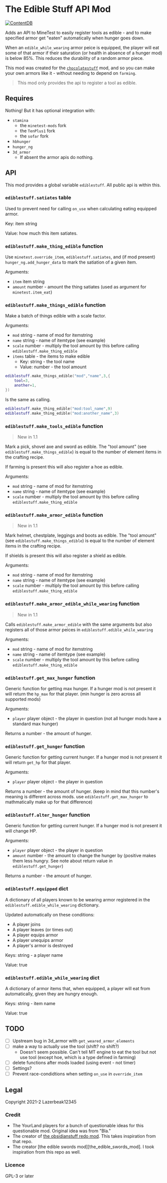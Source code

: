 # The Edible Stuff API Mod

[![ContentDB](https://content.minetest.net/packages/lazerbeak12345/ediblestuff_api/shields/downloads/)](https://content.minetest.net/packages/lazerbeak12345/ediblestuff_api/)

Adds an API to MineTest to easily register tools as edible - and to make
specified armor get "eaten" automatically when hunger goes down.

When an `edible_while_wearing` armor peice is equipped, the player will eat some
of that armor if their saturation (or health in absence of a hunger 
mod) is below 85%. This reduces the durability of a random armor piece.

This mod was created for the [`chocolatestuff`][cs] mod, and so you can make your own armors like it - without needing to depend on `farming`.

[cs]: https://github.com/Lazerbeak12345/chocolatestuff

> This mod only provides the api to register a tool as edible.

## Requires

Nothing! But it has optional integration with:

- `stamina`
	- the `minetest-mods` fork
	- the `TenPlus1` fork
	- the `sofar` fork
- `hbhunger`
- `hunger_ng`
- `3d_armor`
	- If absent the armor apis do nothing.

## API

This mod provides a global variable `ediblestuff`. All public api is within this.

### `ediblestuff.satiates` table

Used to prevent need for calling `on_use` when calculating eating equipped armor.

Key: item string

Value: how much this item satiates.

### `ediblestuff.make_thing_edible` function

Use `minetest.override_item`, `ediblestuff.satiates`, and (if mod present) `hunger_ng.add_hunger_data` to mark the satiation of a given item.

Arguments:

- `item` item string
- `amount` number - amount the thing satiates (used as argument for `minetest.item_eat`)

### `ediblestuff.make_things_edible` function

Make a batch of things edible with a scale factor.

Arguments:

- `mod` string - name of mod for itemstring
- `name` string - name of itemtype (see example)
- `scale` number - multiply the tool amount by this before calling `ediblestuff.make_thing_edible`
- `items` table - the items to make edible
  - Key: string - the tool name
  - Value: number - the tool amount

```lua
ediblestuff.make_things_edible("mod","name",3,{
	tool=3,
	another=1,
})
```

Is the same as calling.

```lua
ediblestuff.make_thing_edible("mod:tool_name",9)
ediblestuff.make_thing_edible("mod:another_name",3)
```

### `ediblestuff.make_tools_edible` function

> New in 1.1

Mark a pick, shovel axe and sword as edible. The "tool amount" (see `ediblestuff.make_things_edible`) is equal to the number of element items in the crafting recipe.

If farming is present this will also register a hoe as edible.

Arguments:

- `mod` string - name of mod for itemstring
- `name` string - name of itemtype (see example)
- `scale` number - multiply the tool amount by this before calling `ediblestuff.make_thing_edible`

### `ediblestuff.make_armor_edible` function

> New in 1.1

Mark helmet, chestplate, leggings and boots as edible. The "tool amount" (see `ediblestuff.make_things_edible`) is equal to the number of element items in the crafting recipe.

If shields is present this will also register a shield as edible.

Arguments:

- `mod` string - name of mod for itemstring
- `name` string - name of itemtype (see example)
- `scale` number - multiply the tool amount by this before calling `ediblestuff.make_thing_edible`

### `ediblestuff.make_armor_edible_while_wearing` function

> New in 1.1

Calls `ediblestuff.make_armor_edible` with the same arguments but also registers all of those armor peices in `ediblestuff.edible_while_wearing`

Arguments:

- `mod` string - name of mod for itemstring
- `name` string - name of itemtype (see example)
- `scale` number - multiply the tool amount by this before calling `ediblestuff.make_thing_edible`

### `ediblestuff.get_max_hunger` function

Generic function for getting max hunger. If a hunger mod is not present it will return the `hp_max` for that player. (min hunger is zero across all supported mods)

Arguments:

- `player` player object - the player in question (not all hunger mods have a standard max hunger)

Returns a number - the amount of hunger.

### `ediblestuff.get_hunger` function

Generic function for getting current hunger. If a hunger mod is not present it will return `get_hp` for that player.

Arguments:

- `player` player object - the player in question

Returns a number - the amount of hunger. (keep in mind that this number's meaning is different across mods. use `ediblestuff.get_max_hunger` to mathmatically make up for that difference)

### `ediblestuff.alter_hunger` function

Generic function for getting current hunger. If a hunger mod is not present it will change HP.

Arguments:

- `player` player object - the player in question
- `amount` number - the amount to change the hunger by (positive makes them less hungry. See note about return value in `ediblestuff.get_hunger`)

Returns a number - the amount of hunger.

### `ediblestuff.equipped` dict

A dictionary of all players known to be wearing armor registered in the `ediblestuff.edible_while_wearing` dictionary.

Updated automatically on these conditions:

- A player joins
- A player leaves (or times out)
- A player equips armor
- A player unequips armor
- A player's armor is destroyed

Keys: string - a player name

Value: true

### `ediblestuff.edible_while_wearing` dict

A dictionary of armor items that, when equipped, a player will eat from automatically, given they are hungry enough.

Keys: string - item name

Value: true

## TODO

- [ ] Upstream bug in 3d_armor with `get_weared_armor_elements`
- [ ] make a way to actually use the tool (shift? no shift?)
  - Doesn't seem possible. Can't tell MT engine to eat the tool but not use tool (except hoe, which is a type defined in farming)
- [ ] delete functions after mods loaded (using event - not timer)
- [ ] Settings?
- [ ] Prevent race-condidtions when setting `on_use` in `override_item`

## Legal

Copyright 2021-2 Lazerbeak12345

### Credit

- The YourLand players for a bunch of questionable ideas for this questionable mod. Original idea was from "Bla."
- The creator of [the obsidianstuff redo mod](https://github.com/OgelGames/obsidianstuff). This takes inspiration from that repo.
- The creator [the edible swords mod][the_edible_swords_mod]. I took inspiration from this repo as well.

### Licence

GPL-3 or later
